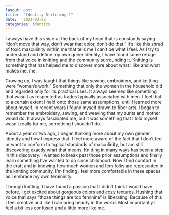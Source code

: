 ```yaml
---
layout: post
title:  "Identity Stitching 1"
date:   2021-03-22
categories: identity
---
```

I always have this voice at the back of my head that is constantly saying “don’t move that way, don’t wear that color, don’t do that.” It’s like this shred of toxic masculinity within me that tells me I can’t be what I feel. As I try to understand and define my own queer identity, I have found some refuge from that voice in knitting and the community surrounding it. Knitting is something that has helped me to discover more about what I like and what makes me, me.

Growing up, I was taught that things like sewing, embroidery, and knitting were “women’s work.” Something that only the women in the household did and regarded only for its practical uses. It always seemed like something that wasn’t as respected as trades typically associated with men. I feel that to a certain extent I held onto those same assumptions, until I learned more about myself. In recent years I found myself drawn to fiber arts. I began to remember the embroidery, sewing, and weaving that my aunts and mother would do. It always fascinated me, but it was something that I told myself wasn’t really for me, something I shouldn’t do.

About a year or two ago, I began thinking more about my own gender identity and how I express that. I feel more aware of the fact that I don’t feel or want to conform to typical standards of masculinity, but am still discovering exactly what that means. Knitting in many ways has been a step in this discovery. I wanted to break past those prior assumptions and finally learn something I’ve wanted to do since childhood. Now I find comfort in the craft and in knowing how much women and fem folks are represented in the knitting community. I’m finding I feel more comfortable in these spaces as I embrace my own femininity.

Through knitting, I have found a passion that I didn’t think I would have before. I get excited about gorgeous colors and cozy textures. Hushing that voice that says “those things are too feminine” is liberating. Because of this I feel creative and like I can bring beauty in the world. Most importantly I feel a bit less confused and a little more like me.

